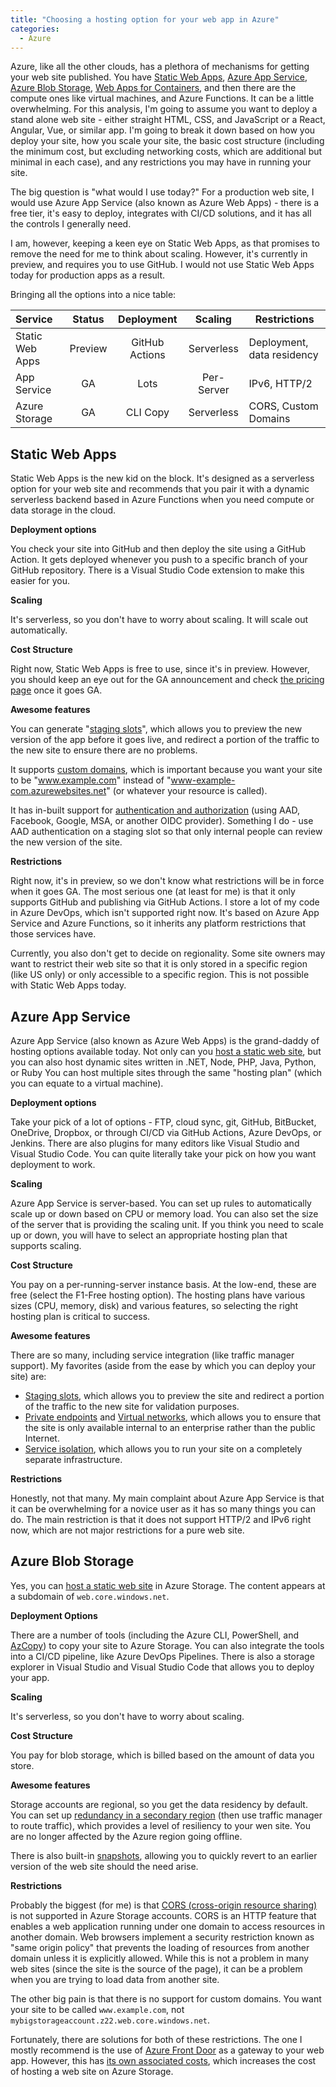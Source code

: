 ```yaml
---
title: "Choosing a hosting option for your web app in Azure"
categories:
  - Azure
---
```


Azure, like all the other clouds, has a plethora of mechanisms for getting your web site published.  You have [Static Web Apps](https://azure.microsoft.com/services/app-service/static/), [Azure App Service](https://azure.microsoft.com/services/app-service/), [Azure Blob Storage](https://docs.microsoft.com/azure/storage/blobs/storage-blob-static-website), [Web Apps for Containers](https://azure.microsoft.com/services/app-service/containers/), and then there are the compute ones like virtual machines, and Azure Functions.  It can be a little overwhelming.  For this analysis, I'm going to assume you want to deploy a stand alone web site - either straight HTML, CSS, and JavaScript or a React, Angular, Vue, or similar app.  I'm going to break it down based on how you deploy your site, how you scale your site, the basic cost structure (including the minimum cost, but excluding networking costs, which are additional but minimal in each case), and any restrictions you may have in running your site.

The big question is "what would I use today?"  For a production web site, I would use Azure App Service (also known as Azure Web Apps) - there is a free tier, it's easy to deploy, integrates with CI/CD solutions, and it has all the controls I generally need.  

I am, however, keeping a keen eye on Static Web Apps, as that promises to remove the need for me to think about scaling.  However, it's currently in preview, and requires you to use GitHub.  I would not use Static Web Apps today for production apps as a result.

Bringing all the options into a nice table:

|Service |Status  |Deployment  |Scaling  |Restrictions  |
|:-------|:------:|:----------:|:-------:|--------------|
|Static Web Apps|Preview|GitHub Actions|Serverless|Deployment, data residency|
|App Service|GA|Lots|Per-Server|IPv6, HTTP/2|
|Azure Storage|GA|CLI Copy|Serverless|CORS, Custom Domains|

## Static Web Apps

Static Web Apps is the new kid on the block.  It's designed as a serverless option for your web site and recommends that you pair it with a dynamic serverless backend based in Azure Functions when you need compute or data storage in the cloud.

**Deployment options**

You check your site into GitHub and then deploy the site using a GitHub Action.  It gets deployed whenever you push to a specific branch of your GitHub repository.  There is a Visual Studio Code extension to make this easier for you.

**Scaling**

It's serverless, so you don't have to worry about scaling.  It will scale out automatically.

**Cost Structure**

Right now, Static Web Apps is free to use, since it's in preview.  However, you should keep an eye out for the GA announcement and check [the pricing page](https://azure.microsoft.com/pricing/details/app-service/static/) once it goes GA.

**Awesome features**

You can generate "[staging slots](https://docs.microsoft.com/azure/static-web-apps/review-publish-pull-requests)", which allows you to preview the new version of the app before it goes live, and redirect a portion of the traffic to the new site to ensure there are no problems.

It supports [custom domains](https://docs.microsoft.com/azure/static-web-apps/custom-domain), which is important because you want your site to be "www.example.com" instead of "www-example-com.azurewebsites.net" (or whatever your resource is called).

It has in-built support for [authentication and authorization](https://docs.microsoft.com/azure/static-web-apps/authentication-authorization) (using AAD, Facebook, Google, MSA, or another OIDC provider).  Something I do - use AAD authentication on a staging slot so that only internal people can review the new version of the site.

**Restrictions**

Right now, it's in preview, so we don't know what restrictions will be in force when it goes GA.  The most serious one (at least for me) is that it only supports GitHub and publishing via GitHub Actions.  I store a lot of my code in Azure DevOps, which isn't supported right now.  It's based on Azure App Service and Azure Functions, so it inherits any platform restrictions that those services have.

Currently, you also don't get to decide on regionality.  Some site owners may want to restrict their web site so that it is only stored in a specific region (like US only) or only accessible to a specific region.  This is not possible with Static Web Apps today.

## Azure App Service

Azure App Service (also known as Azure Web Apps) is the grand-daddy of hosting options available today.  Not only can you [host a static web site](https://docs.microsoft.com/azure/app-service/quickstart-html), but you can also host dynamic sites written in .NET, Node, PHP, Java, Python, or Ruby  You can host multiple sites through the same "hosting plan" (which you can equate to a virtual machine).

**Deployment options**

Take your pick of a lot of options - FTP, cloud sync, git, GitHub, BitBucket, OneDrive, Dropbox, or through CI/CD via GitHub Actions, Azure DevOps, or Jenkins.  There are also plugins for many editors like Visual Studio and Visual Studio Code.  You can quite literally take your pick on how you want deployment to work.

**Scaling**

Azure App Service is server-based.  You can set up rules to automatically scale up or down based on CPU or memory load.  You can also set the size of the server that is providing the scaling unit.  If you think you need to scale up or down, you will have to select an appropriate hosting plan that supports scaling.

**Cost Structure**

You pay on a per-running-server instance basis.  At the low-end, these are free (select the F1-Free hosting option).  The hosting plans have various sizes (CPU, memory, disk) and various features, so selecting the right hosting plan is critical to success.

**Awesome features**

There are so many, including service integration (like traffic manager support).  My favorites (aside from the ease by which you can deploy your site) are:

* [Staging slots](https://docs.microsoft.com/azure/app-service/deploy-staging-slots), which allows you to preview the site and redirect a portion of the traffic to the new site for validation purposes.
* [Private endpoints](https://docs.microsoft.com/azure/app-service/networking/private-endpoint) and [Virtual networks](https://docs.microsoft.com/azure/app-service/web-sites-integrate-with-vnet), which allows you to ensure that the site is only available internal to an enterprise rather than the public Internet.
* [Service isolation](https://docs.microsoft.com/azure/app-service/environment/intro), which allows you to run your site on a completely separate infrastructure.

**Restrictions**

Honestly, not that many.  My main complaint about Azure App Service is that it can be overwhelming for a novice user as it has so many things you can do.  The main restriction is that it does not support HTTP/2 and IPv6 right now, which are not major restrictions for a pure web site.

## Azure Blob Storage

Yes, you can [host a static web site](https://docs.microsoft.com/azure/storage/blobs/storage-blob-static-website-host) in Azure Storage.  The content appears at a subdomain of `web.core.windows.net`. 

**Deployment Options**

There are a number of tools (including the Azure CLI, PowerShell, and [AzCopy](https://docs.microsoft.com/azure/storage/common/storage-use-azcopy-v10)) to copy your site to Azure Storage.  You can also integrate the tools into a CI/CD pipeline, like Azure DevOps Pipelines.  There is also a storage explorer in Visual Studio and Visual Studio Code that allows you to deploy your app.

**Scaling**

It's serverless, so you don't have to worry about scaling.

**Cost Structure**

You pay for blob storage, which is billed based on the amount of data you store.

**Awesome features**

Storage accounts are regional, so you get the data residency by default.  You can set up [redundancy in a secondary region](https://docs.microsoft.com/azure/storage/common/storage-redundancy#redundancy-in-a-secondary-region) (then use traffic manager to route traffic), which provides a level of resiliency to your wen site.  You are no longer affected by the Azure region going offline.  

There is also built-in [snapshots](https://docs.microsoft.com/azure/storage/blobs/snapshots-overview), allowing you to quickly revert to an earlier version of the web site should the need arise.

**Restrictions**

Probably the biggest (for me) is that [CORS (cross-origin resource sharing)](https://docs.microsoft.com/rest/api/storageservices/cross-origin-resource-sharing--cors--support-for-the-azure-storage-services) is not supported in Azure Storage accounts.  CORS is an HTTP feature that enables a web application running under one domain to access resources in another domain.  Web browsers implement a security restriction known as "same origin policy" that prevents the loading of resources from another domain unless it is explicitly allowed.  While this is not a problem in many web sites (since the site is the source of the page), it can be a problem when you are trying to load data from another site.

The other big pain is that there is no support for custom domains.  You want your site to be called `www.example.com`, not `mybigstorageaccount.z22.web.core.windows.net`.  

Fortunately, there are solutions for both of these restrictions.  The one I mostly recommend is the use of [Azure Front Door](https://docs.microsoft.com/azure/frontdoor/) as a gateway to your web app.  However, this has [its own associated costs](https://azure.microsoft.com/pricing/details/frontdoor/), which increases the cost of hosting a web site on Azure Storage.